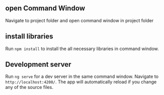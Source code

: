 
## open Command Window

Navigate to project folder and open command window in project folder

## install libraries

Run  `npm install` to install the all necessary libraries in command window.


## Development server

Run `ng serve` for a dev server in the same command window. Navigate to `http://localhost:4200/`. The app will automatically reload if you change any of the source files.


